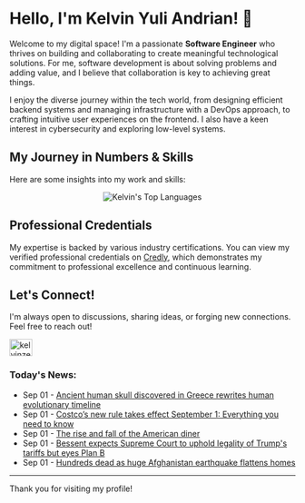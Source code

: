 # Hello, I'm Kelvin Yuli Andrian! 👋

Welcome to my digital space! I'm a passionate **Software Engineer** who thrives on building and collaborating to create meaningful technological solutions. For me, software development is about solving problems and adding value, and I believe that collaboration is key to achieving great things.

I enjoy the diverse journey within the tech world, from designing efficient backend systems and managing infrastructure with a DevOps approach, to crafting intuitive user experiences on the frontend. I also have a keen interest in cybersecurity and exploring low-level systems.

## My Journey in Numbers & Skills

Here are some insights into my work and skills:

<p align="center">
  <img src="https://github-readme-stats.vercel.app/api/top-langs/?username=kelvinzer0&layout=compact&theme=radical" alt="Kelvin's Top Languages" />
</p>

## Professional Credentials

My expertise is backed by various industry certifications. You can view my verified professional credentials on [Credly](https://www.credly.com/users/kelvin-yuli-andrian/badges), which demonstrates my commitment to professional excellence and continuous learning.

## Let's Connect!

I'm always open to discussions, sharing ideas, or forging new connections. Feel free to reach out!

<p align="left">
    <a href="https://linkedin.com/in/kelvinzero" target="blank"><img align="center" src="https://cdn.jsdelivr.net/npm/simple-icons@3.0.1/icons/linkedin.svg" alt="kelvinzero" height="30" width="40" /></a>
</p>

### Today's News:

<!-- feed start -->
- Sep 01 - [Ancient human skull discovered in Greece rewrites human evolutionary timeline](https://www.yahoo.com/news/articles/ancient-human-skull-discovered-greece-214731327.html)
- Sep 01 - [Costco’s new rule takes effect September 1: Everything you need to know](https://www.yahoo.com/news/articles/costco-set-enforce-rule-starting-221559585.html)
- Sep 01 - [The rise and fall of the American diner](https://www.yahoo.com/news/videos/rise-fall-american-diner-202128772.html)
- Sep 01 - [Bessent expects Supreme Court to uphold legality of Trump's tariffs but eyes Plan B](https://www.yahoo.com/news/articles/bessent-expects-supreme-court-uphold-201553196.html)
- Sep 01 - [Hundreds dead as huge Afghanistan earthquake flattens homes](https://www.yahoo.com/news/videos/hundreds-dead-huge-afghanistan-earthquake-191345662.html)
<!-- feed end -->

---

Thank you for visiting my profile!
